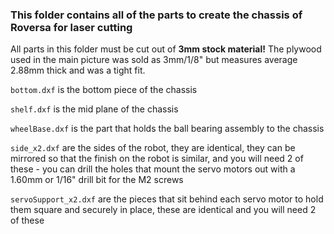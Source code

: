 ### This folder contains all of the parts to create the chassis of Roversa for laser cutting

All parts in this folder must be cut out of **3mm stock material!** The plywood used in the main picture was sold as 3mm/1/8" but measures average 2.88mm thick and was a tight fit.

`bottom.dxf` is the bottom piece of the chassis

`shelf.dxf` is the mid plane of the chassis

`wheelBase.dxf` is the part that holds the ball bearing assembly to the chassis

`side_x2.dxf` are the sides of the robot, they are identical, they can be mirrored so that the finish on the robot is similar, and you will need 2 of these - you can drill the holes that mount the servo motors out with a 1.60mm or 1/16" drill bit for the M2 screws

`servoSupport_x2.dxf` are the pieces that sit behind each servo motor to hold them square and securely in place, these are identical and you will need 2 of these
